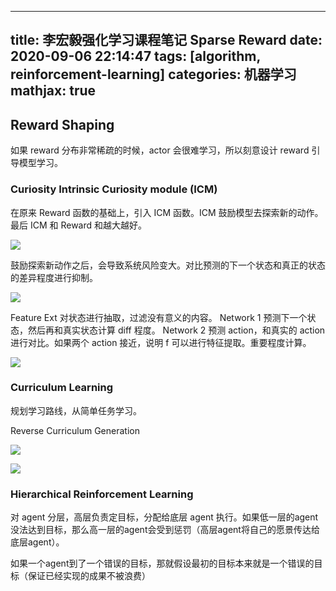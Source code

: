  ---
title: 李宏毅强化学习课程笔记 Sparse Reward
date: 2020-09-06 22:14:47
tags: [algorithm, reinforcement-learning]
categories: 机器学习
mathjax: true
---

## Reward Shaping

如果 reward 分布非常稀疏的时候，actor 会很难学习，所以刻意设计 reward 引导模型学习。

### Curiosity Intrinsic Curiosity module (ICM)

在原来 Reward 函数的基础上，引入 ICM 函数。ICM 鼓励模型去探索新的动作。最后 ICM 和 Reward 和越大越好。

![](https://media.xiang578.com/15732008339393.jpg)

鼓励探索新动作之后，会导致系统风险变大。对比预测的下一个状态和真正的状态的差异程度进行抑制。

![](https://media.xiang578.com/15732012078318.jpg)

Feature Ext 对状态进行抽取，过滤没有意义的内容。
Network 1 预测下一个状态，然后再和真实状态计算 diff 程度。
Network 2 预测 action，和真实的 action 进行对比。如果两个 action 接近，说明 f 可以进行特征提取。重要程度计算。

![](https://media.xiang578.com/15732013249053.jpg)

### Curriculum Learning

规划学习路线，从简单任务学习。

Reverse Curriculum Generation

![](https://media.xiang578.com/15732019855111.jpg)

![](https://media.xiang578.com/15732020592680.jpg)

### Hierarchical Reinforcement Learning

对 agent 分层，高层负责定目标，分配给底层 agent 执行。如果低一层的agent没法达到目标，那么高一层的agent会受到惩罚（高层agent将自己的愿景传达给底层agent）。

如果一个agent到了一个错误的目标，那就假设最初的目标本来就是一个错误的目标（保证已经实现的成果不被浪费）


